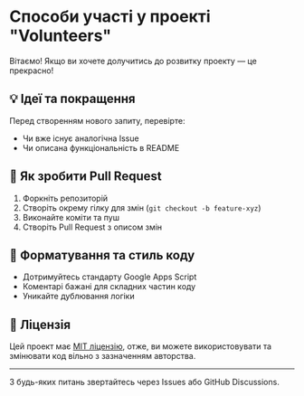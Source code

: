 # Способи участі у проекті "Volunteers"

Вітаємо! Якщо ви хочете долучитись до розвитку проекту — це прекрасно!

## 💡 Ідеї та покращення

Перед створенням нового запиту, перевірте:
- Чи вже існує аналогічна Issue
- Чи описана функціональність в README

## 🔧 Як зробити Pull Request

1. Форкніть репозиторій
2. Створіть окрему гілку для змін (`git checkout -b feature-xyz`)
3. Виконайте коміти та пуш
4. Створіть Pull Request з описом змін

## 🧪 Форматування та стиль коду

- Дотримуйтесь стандарту Google Apps Script
- Коментарі бажані для складних частин коду
- Уникайте дублювання логіки

## 📄 Ліцензія

Цей проект має [MIT ліцензію](LICENSE), отже, ви можете використовувати та змінювати код вільно з зазначенням авторства.

---

З будь-яких питань звертайтесь через Issues або GitHub Discussions.

